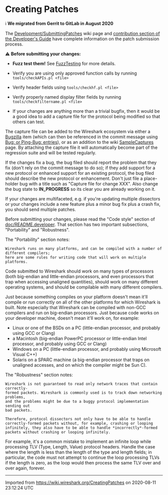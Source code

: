 # Creating Patches

:information_source: ****We migrated from Gerrit to GitLab in August 2020****

The [Development/SubmittingPatches](/Development/SubmittingPatches) wiki page and [contribution section of the Developer's Guide](https://www.wireshark.org/docs/wsdg_html_chunked/ChSrcContribute.html) have complete information on the patch submission process.

:warning: **Before submitting your changes:**

  - **Fuzz test them\!** See [FuzzTesting](/FuzzTesting) for more details.

  - Verify you are using only approved function calls by running `tools/checkAPIs.pl <file>`

  - Verify header fields using `tools/checkhf.pl <file>`

  - Verify properly named display filter fields by running `tools/checkfiltername.pl <file>`

  - If your changes are anything more than a trivial bugfix, then it would be a good idea to add a capture file for the protocol being modified so that others can test.

The capture file can be added to the Wireshark ecosystem via either a [Bugzilla](https://bugs.wireshark.org) item (which can then be referenced in the commit message using [Bug: or Ping-Bug: entries](/Development/SubmittingPatches#writing-a-good-commit-message)), or as an addition to the wiki [SampleCaptures](/SampleCaptures) page. By attaching the capture file it will automatically become part of the regression suite and will be tested regularly.

If the changes fix a bug, the bug filed should report the problem that they fix (don't rely on the commit message to do so); if they add support for a new protocol or enhanced support for an existing protocol, the bug filed should describe the new protocol or enhancement. Don't just file a place-holder bug with a title such as "Capture file for change XXX". Also change the bug state to **IN\_PROGRESS** so its clear you are already working on it.

If your changes are multifaceted, e.g. if you're updating multiple dissectors or your changes include a new feature plus a minor bug fix plus a crash fix, you should send multiple patches.

Before submitting your changes, please read the "Code style" section of [doc/README.developer](https://code.wireshark.org/review/gitweb?p=wireshark.git;a=blob_plain;f=doc/README.developer). That section has two important subsections, "Portability" and "Robustness".

The "Portability" section notes:

    Wireshark runs on many platforms, and can be compiled with a number of different compilers;
    here are some rules for writing code that will work on multiple platforms.

Code submitted to Wireshark should work on many types of processors (both big-endian and little-endian processors, and even processors that trap when accessing unaligned quantities), should work on many different operating systems, and should be compilable with many different compilers.

Just because something compiles on your platform doesn't mean it'll compile or run correctly on all of the other platforms for which Wireshark is built. Note especially that Wireshark can be compiled with non-GCC compilers and run on big-endian processors. Just because code works on your developer machine, doesn't mean it'll work on, for example:

  - Linux or one of the BSDs on a PC (little-endian processor, and probably using GCC or Clang)
  - a Macintosh (big-endian PowerPC processor or little-endian Intel processor, and probably using GCC or Clang)
  - Windows on a PC (little-endian processor, and probably using Microsoft Visual C++)
  - Solaris on a SPARC machine (a big-endian processor that traps on unaligned accesses, and on which the compiler might be Sun C).

The "Robustness" section notes:

    Wireshark is not guaranteed to read only network traces that contain correctly-
    formed packets. Wireshark is commonly used is to track down networking problems,
    and the problems might be due to a buggy protocol implementation sending out
    bad packets.
    
    Therefore, protocol dissectors not only have to be able to handle
    correctly-formed packets without, for example, crashing or looping
    infinitely, they also have to be able to handle *incorrectly*-formed
    packets without crashing or looping infinitely.

For example, it's a common mistake to implement an infinite loop while processing TLV (Type, Length, Value) protocol headers. Handle the case where the length is less than the length of the type and length fields; in particular, the code must not attempt to continue the loop processing TLVs if the length is zero, as the loop would then process the same TLV over and over again, forever.

---

Imported from https://wiki.wireshark.org/CreatingPatches on 2020-08-11 23:12:24 UTC
